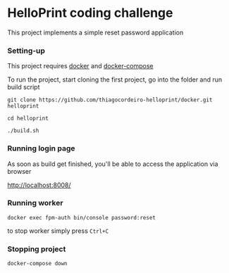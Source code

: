 # HelloPrint coding challenge
This project implements a simple reset password application 

### Setting-up
This project requires [docker](https://www.docker.com/get-started) and [docker-compose](https://docs.docker.com/compose/overview/)

To run the project, start cloning the first project, go into the folder and run build script

    git clone https://github.com/thiagocordeiro-helloprint/docker.git helloprint
    
    cd helloprint
    
    ./build.sh

### Running login page
As soon as build get finished, you'll be able to access the application via browser

[http://localhost:8008/](http://localhost:8008/)

### Running worker

    docker exec fpm-auth bin/console password:reset
to stop worker simply press `Ctrl+C`

### Stopping project

    docker-compose down
